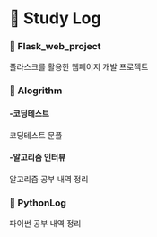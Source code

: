 # 🙌 Study Log

### 📌 Flask_web_project
플라스크를 활용한 웹페이지 개발 프로젝트

### 📌 Alogrithm
#### -코딩테스트
코딩테스트 문풀
#### -알고리즘 인터뷰
알고리즘 공부 내역 정리

### 📌 PythonLog
파이썬 공부 내역 정리
